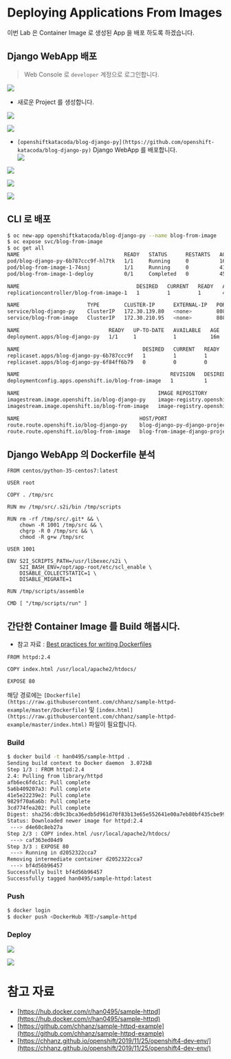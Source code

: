 # Deploying Applications From Images
이번 Lab 은 Container Image 로 생성된 App 을 배포 하도록 하겠습니다.   
   
## Django WebApp 배포
> Web Console 로 `developer` 계정으로 로그인합니다.

<img src="/asset/o/img-1.png" style="max-width: 95%; height: auto;"></p>
* 새로운 Project 를 생성합니다.   
   
<img src="/asset/o/img-2.png" style="max-width: 95%; height: auto;"></p>   
   
<img src="/asset/o/img-3.png" style="max-width: 95%; height: auto;"></p>
* `[openshiftkatacoda/blog-django-py](https://github.com/openshift-katacoda/blog-django-py)` Django WebApp 를 배포합니다.      
<img src="/asset/o/img-4.png" style="max-width: 95%; height: auto;"></p>
   
<img src="/asset/o/img-5.png" style="max-width: 95%; height: auto;"></p>
   
<img src="/asset/o/img-6.png" style="max-width: 95%; height: auto;"></p>
   
<img src="/asset/o/img-7.png" style="max-width: 95%; height: auto;"></p>
   
## CLI 로 배포
```bash
$ oc new-app openshiftkatacoda/blog-django-py --name blog-from-image
$ oc expose svc/blog-from-image
$ oc get all
NAME                                  READY   STATUS      RESTARTS   AGE
pod/blog-django-py-6b787ccc9f-hl7tk   1/1     Running     0          16m
pod/blog-from-image-1-74snj           1/1     Running     0          41s
pod/blog-from-image-1-deploy          0/1     Completed   0          45s

NAME                                      DESIRED   CURRENT   READY   AGE
replicationcontroller/blog-from-image-1   1         1         1       45s

NAME                      TYPE        CLUSTER-IP      EXTERNAL-IP   PORT(S)    AGE
service/blog-django-py    ClusterIP   172.30.139.80   <none>        8080/TCP   16m
service/blog-from-image   ClusterIP   172.30.210.95   <none>        8080/TCP   48s

NAME                             READY   UP-TO-DATE   AVAILABLE   AGE
deployment.apps/blog-django-py   1/1     1            1           16m

NAME                                        DESIRED   CURRENT   READY   AGE
replicaset.apps/blog-django-py-6b787ccc9f   1         1         1       16m
replicaset.apps/blog-django-py-6f84ff6b79   0         0         0       16m

NAME                                                 REVISION   DESIRED   CURRENT   TRIGGERED BY
deploymentconfig.apps.openshift.io/blog-from-image   1          1         1         config,image(blog-from-image:latest)

NAME                                             IMAGE REPOSITORY                                                                  TAGS     UPDATED
imagestream.image.openshift.io/blog-django-py    image-registry.openshift-image-registry.svc:5000/django-project/blog-django-py    latest   16 minutes ago
imagestream.image.openshift.io/blog-from-image   image-registry.openshift-image-registry.svc:5000/django-project/blog-from-image   latest   46 seconds ago

NAME                                       HOST/PORT                                           PATH   SERVICES          PORT       TERMINATION   WILDCARD
route.route.openshift.io/blog-django-py    blog-django-py-django-project.apps.ocp.chhan.com           blog-django-py    8080-tcp                 None
route.route.openshift.io/blog-from-image   blog-from-image-django-project.apps.ocp.chhan.com          blog-from-image   8080-tcp                 None
```
   
## Django WebApp 의 Dockerfile 분석
```docker
FROM centos/python-35-centos7:latest

USER root

COPY . /tmp/src

RUN mv /tmp/src/.s2i/bin /tmp/scripts

RUN rm -rf /tmp/src/.git* && \
    chown -R 1001 /tmp/src && \
    chgrp -R 0 /tmp/src && \
    chmod -R g+w /tmp/src

USER 1001

ENV S2I_SCRIPTS_PATH=/usr/libexec/s2i \
    S2I_BASH_ENV=/opt/app-root/etc/scl_enable \
    DISABLE_COLLECTSTATIC=1 \
    DISABLE_MIGRATE=1

RUN /tmp/scripts/assemble

CMD [ "/tmp/scripts/run" ]
```
   
## 간단한 Container Image 를 Build 해봅시다.
* 참고 자료 : [Best practices for writing Dockerfiles](https://docs.docker.com/develop/develop-images/dockerfile_best-practices/)   
```docker
FROM httpd:2.4

COPY index.html /usr/local/apache2/htdocs/

EXPOSE 80
```   
해당 경로에는 `[Dockerfile](https://raw.githubusercontent.com/chhanz/sample-httpd-example/master/Dockerfile)` 및 `[index.html](https://raw.githubusercontent.com/chhanz/sample-httpd-example/master/index.html)` 파일이 필요합니다.   
   
### Build
```bash
$ docker build -t han0495/sample-httpd .
Sending build context to Docker daemon  3.072kB
Step 1/3 : FROM httpd:2.4
2.4: Pulling from library/httpd
afb6ec6fdc1c: Pull complete
5a6b409207a3: Pull complete
41e5e22239e2: Pull complete
9829f70a6a6b: Pull complete
3cd774fea202: Pull complete
Digest: sha256:db9c3bca36edb5d961d70f83b13e65e552641e00a7eb80bf435cbe9912afcb1f
Status: Downloaded newer image for httpd:2.4
 ---> d4e60c8eb27a
Step 2/3 : COPY index.html /usr/local/apache2/htdocs/
 ---> caf363ed04d9
Step 3/3 : EXPOSE 80
 ---> Running in d2052322cca7
Removing intermediate container d2052322cca7
 ---> bf4d56b96457
Successfully built bf4d56b96457
Successfully tagged han0495/sample-httpd:latest
```
### Push
```bash
$ docker login
$ docker push <DockerHub 계정>/sample-httpd
```
   
### Deploy
<img src="/asset/o/img-8.png" style="max-width: 95%; height: auto;"></p>
<img src="/asset/o/img-9.png" style="max-width: 95%; height: auto;"></p>

# 참고 자료
* [https://hub.docker.com/r/han0495/sample-httpd](https://hub.docker.com/r/han0495/sample-httpd)   
* [https://github.com/chhanz/sample-httpd-example](https://github.com/chhanz/sample-httpd-example)   
* [https://chhanz.github.io/openshift/2019/11/25/openshift4-dev-env/](https://chhanz.github.io/openshift/2019/11/25/openshift4-dev-env/)   
